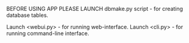 BEFORE USING APP PLEASE LAUNCH dbmake.py script - for creating database tables.

Launch <webui.py> - for running web-interface.
Launch <cli.py> - for running command-line interface.
